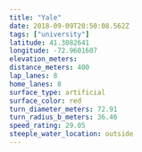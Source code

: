 ```yaml
---
title: "Yale"
date: 2018-09-09T20:50:08.562Z
tags: ["university"]
latitude: 41.3082641
longitude: -72.9601607
elevation_meters: 
distance_meters: 400
lap_lanes: 8
home_lanes: 8
surface_type: artificial
surface_color: red
turn_diameter_meters: 72.91
turn_radius_b_meters: 36.46
speed_rating: 29.05
steeple_water_location: outside
---
```


<!--more-->
